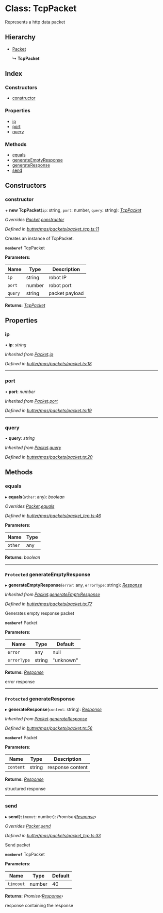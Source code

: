 
# Class: TcpPacket

Represents a http data packet

## Hierarchy

* [Packet](_butter_mas_packets_packet_.packet.md)

  ↳ **TcpPacket**

## Index

### Constructors

* [constructor](_butter_mas_packets_packet_tcp_.tcppacket.md#constructor)

### Properties

* [ip](_butter_mas_packets_packet_tcp_.tcppacket.md#ip)
* [port](_butter_mas_packets_packet_tcp_.tcppacket.md#port)
* [query](_butter_mas_packets_packet_tcp_.tcppacket.md#query)

### Methods

* [equals](_butter_mas_packets_packet_tcp_.tcppacket.md#equals)
* [generateEmptyResponse](_butter_mas_packets_packet_tcp_.tcppacket.md#protected-generateemptyresponse)
* [generateResponse](_butter_mas_packets_packet_tcp_.tcppacket.md#protected-generateresponse)
* [send](_butter_mas_packets_packet_tcp_.tcppacket.md#send)

## Constructors

###  constructor

\+ **new TcpPacket**(`ip`: string, `port`: number, `query`: string): *[TcpPacket](_butter_mas_packets_packet_tcp_.tcppacket.md)*

*Overrides [Packet](_butter_mas_packets_packet_.packet.md).[constructor](_butter_mas_packets_packet_.packet.md#constructor)*

*Defined in [butter/mas/packets/packet_tcp.ts:11](https://github.com/butter-robotics/Butter.MAS.JavascriptAPI/blob/ab8f204/butter/mas/packets/packet_tcp.ts#L11)*

Creates an instance of TcpPacket.

**`memberof`** TcpPacket

**Parameters:**

Name | Type | Description |
------ | ------ | ------ |
`ip` | string | robot IP |
`port` | number | robot port |
`query` | string | packet payload |

**Returns:** *[TcpPacket](_butter_mas_packets_packet_tcp_.tcppacket.md)*

## Properties

###  ip

• **ip**: *string*

*Inherited from [Packet](_butter_mas_packets_packet_.packet.md).[ip](_butter_mas_packets_packet_.packet.md#ip)*

*Defined in [butter/mas/packets/packet.ts:18](https://github.com/butter-robotics/Butter.MAS.JavascriptAPI/blob/ab8f204/butter/mas/packets/packet.ts#L18)*

___

###  port

• **port**: *number*

*Inherited from [Packet](_butter_mas_packets_packet_.packet.md).[port](_butter_mas_packets_packet_.packet.md#port)*

*Defined in [butter/mas/packets/packet.ts:19](https://github.com/butter-robotics/Butter.MAS.JavascriptAPI/blob/ab8f204/butter/mas/packets/packet.ts#L19)*

___

###  query

• **query**: *string*

*Inherited from [Packet](_butter_mas_packets_packet_.packet.md).[query](_butter_mas_packets_packet_.packet.md#query)*

*Defined in [butter/mas/packets/packet.ts:20](https://github.com/butter-robotics/Butter.MAS.JavascriptAPI/blob/ab8f204/butter/mas/packets/packet.ts#L20)*

## Methods

###  equals

▸ **equals**(`other`: any): *boolean*

*Overrides [Packet](_butter_mas_packets_packet_.packet.md).[equals](_butter_mas_packets_packet_.packet.md#equals)*

*Defined in [butter/mas/packets/packet_tcp.ts:46](https://github.com/butter-robotics/Butter.MAS.JavascriptAPI/blob/ab8f204/butter/mas/packets/packet_tcp.ts#L46)*

**Parameters:**

Name | Type |
------ | ------ |
`other` | any |

**Returns:** *boolean*

___

### `Protected` generateEmptyResponse

▸ **generateEmptyResponse**(`error`: any, `errorType`: string): *[Response](../interfaces/_butter_mas_packets_packet_.response.md)*

*Inherited from [Packet](_butter_mas_packets_packet_.packet.md).[generateEmptyResponse](_butter_mas_packets_packet_.packet.md#protected-generateemptyresponse)*

*Defined in [butter/mas/packets/packet.ts:77](https://github.com/butter-robotics/Butter.MAS.JavascriptAPI/blob/ab8f204/butter/mas/packets/packet.ts#L77)*

Generates empty response packet

**`memberof`** Packet

**Parameters:**

Name | Type | Default |
------ | ------ | ------ |
`error` | any | null |
`errorType` | string | "unknown" |

**Returns:** *[Response](../interfaces/_butter_mas_packets_packet_.response.md)*

error response

___

### `Protected` generateResponse

▸ **generateResponse**(`content`: string): *[Response](../interfaces/_butter_mas_packets_packet_.response.md)*

*Inherited from [Packet](_butter_mas_packets_packet_.packet.md).[generateResponse](_butter_mas_packets_packet_.packet.md#protected-generateresponse)*

*Defined in [butter/mas/packets/packet.ts:56](https://github.com/butter-robotics/Butter.MAS.JavascriptAPI/blob/ab8f204/butter/mas/packets/packet.ts#L56)*

**`memberof`** Packet

**Parameters:**

Name | Type | Description |
------ | ------ | ------ |
`content` | string | response content |

**Returns:** *[Response](../interfaces/_butter_mas_packets_packet_.response.md)*

structured response

___

###  send

▸ **send**(`timeout`: number): *Promise‹[Response](../interfaces/_butter_mas_packets_packet_.response.md)›*

*Overrides [Packet](_butter_mas_packets_packet_.packet.md).[send](_butter_mas_packets_packet_.packet.md#send)*

*Defined in [butter/mas/packets/packet_tcp.ts:33](https://github.com/butter-robotics/Butter.MAS.JavascriptAPI/blob/ab8f204/butter/mas/packets/packet_tcp.ts#L33)*

Send packet

**`memberof`** TcpPacket

**Parameters:**

Name | Type | Default |
------ | ------ | ------ |
`timeout` | number | 40 |

**Returns:** *Promise‹[Response](../interfaces/_butter_mas_packets_packet_.response.md)›*

response containing the response
